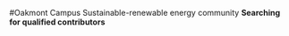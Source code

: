 #Oakmont Campus
Sustainable-renewable energy community
    **Searching for qualified contributors**
